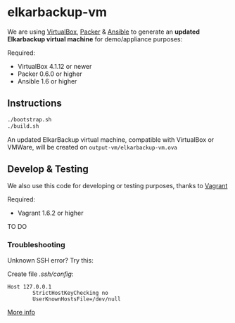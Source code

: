# elkarbackup-vm

We are using [VirtualBox](http://www.virtualbox.org), [Packer](http://www.packer.io) & [Ansible](http://www.ansible.com/home) to generate an **updated Elkarbackup virtual machine** for demo/appliance purposes:

Required:
 * VirtualBox 4.1.12 or newer
 * Packer 0.6.0 or higher
 * Ansible 1.6 or higher

## Instructions

```bash
./bootstrap.sh
./build.sh
```

An updated ElkarBackup virtual machine, compatible with VirtualBox or VMWare, will be created on `output-vm/elkarbackup-vm.ova`

## Develop & Testing

We also use this code for developing or testing purposes, thanks to [Vagrant](http://www.vagrantup.com)

Required:
 * Vagrant 1.6.2 or higher

TO DO

### Troubleshooting

Unknown SSH error? Try this:

Create file _.ssh/config_:

```
Host 127.0.0.1
        StrictHostKeyChecking no
        UserKnownHostsFile=/dev/null
```

[More info](http://www.midwesternmac.com/blogs/jeff-geerling/fixing-ssh-unknown-error-when)
